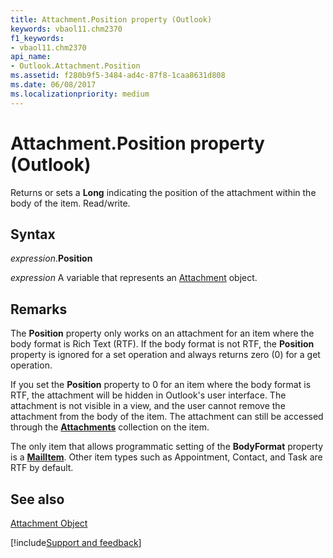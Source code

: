 ```yaml
---
title: Attachment.Position property (Outlook)
keywords: vbaol11.chm2370
f1_keywords:
- vbaol11.chm2370
api_name:
- Outlook.Attachment.Position
ms.assetid: f280b9f5-3484-ad4c-87f8-1caa8631d808
ms.date: 06/08/2017
ms.localizationpriority: medium
---
```



# Attachment.Position property (Outlook)

Returns or sets a **Long** indicating the position of the attachment within the body of the item. Read/write.


## Syntax

_expression_.**Position**

_expression_ A variable that represents an [Attachment](Outlook.Attachment.md) object.


## Remarks

The **Position** property only works on an attachment for an item where the body format is Rich Text (RTF). If the body format is not RTF, the **Position** property is ignored for a set operation and always returns zero (0) for a get operation.

If you set the **Position** property to 0 for an item where the body format is RTF, the attachment will be hidden in Outlook's user interface. The attachment is not visible in a view, and the user cannot remove the attachment from the body of the item. The attachment can still be accessed through the **[Attachments](Outlook.Attachments.md)** collection on the item.

The only item that allows programmatic setting of the **BodyFormat** property is a **[MailItem](Outlook.MailItem.md)**. Other item types such as Appointment, Contact, and Task are RTF by default.


## See also


[Attachment Object](Outlook.Attachment.md)

[!include[Support and feedback](~/includes/feedback-boilerplate.md)]